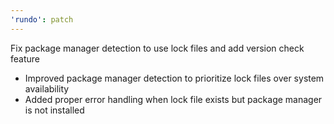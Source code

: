```yaml
---
'rundo': patch
---
```


Fix package manager detection to use lock files and add version check feature

- Improved package manager detection to prioritize lock files over system availability
- Added proper error handling when lock file exists but package manager is not installed
